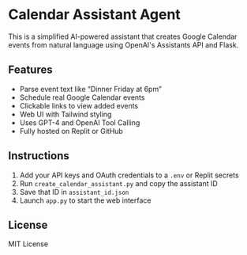 # Calendar Assistant Agent

This is a simplified AI-powered assistant that creates Google Calendar events from natural language using OpenAI's Assistants API and Flask.

## Features

- Parse event text like “Dinner Friday at 6pm”
- Schedule real Google Calendar events
- Clickable links to view added events
- Web UI with Tailwind styling
- Uses GPT-4 and OpenAI Tool Calling
- Fully hosted on Replit or GitHub

## Instructions

1. Add your API keys and OAuth credentials to a `.env` or Replit secrets
2. Run `create_calendar_assistant.py` and copy the assistant ID
3. Save that ID in `assistant_id.json`
4. Launch `app.py` to start the web interface

## License

MIT License
